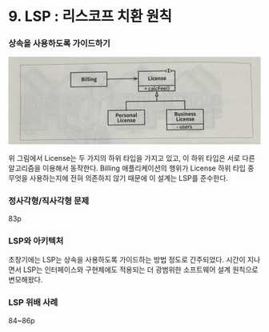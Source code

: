 # 9. LSP : 리스코프 치환 원칙
### 상속을 사용하도록 가이드하기
<img src = "img/LSP예제.jpeg" width="700px">

위 그림에서 License는 두 가지의 하위 타입을 가지고 있고, 이 하위 타입은 서로 다른 알고리즘을 이용해서 동작한다. Billing 애플리케이션의 행위가 License 하위 타입 중 무엇을 사용하는지에 전혀 의존하지 않기 때문에 이 설계는 LSP를 준수한다.

### 정사각형/직사각형 문제
83p

### LSP와 아키텍처
초창기에는 LSP는 상속을 사용하도록 가이드하는 방법 정도로 간주되었다. 시간이 지나면서 LSP는 인터페이스와 구현체에도 적용되는 더 광범위한 소프트웨어 설계 원칙으로 변모해왔다.

### LSP 위배 사례
84~86p